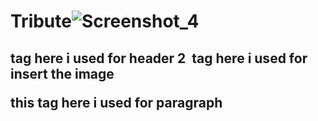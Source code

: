 # Tribute![Screenshot_4](https://github.com/Shikhasharma06/Tribute/assets/135316685/b4ac0af0-3f94-4fb9-aaa3-21343e1b2b7c)
<h2> tag here i used for header 2
<img> tag here i used for insert the image
<p> this tag here i used for paragraph
<blockquote class= this all are tag defines a container for an external resource, such as a web page, a picture, a media player, or a plug-in application.
iframe  - An inline frame is used to embed another document within the current HTML document.
